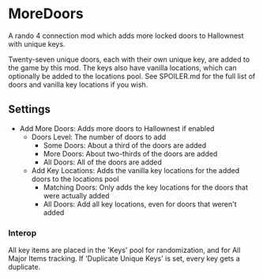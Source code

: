 ﻿# MoreDoors

A rando 4 connection mod which adds more locked doors to Hallownest with unique keys.

Twenty-seven unique doors, each with their own unique key, are added to the game by this mod.
The keys also have vanilla locations, which can optionally be added to the locations pool.
See SPOILER.md for the full list of doors and vanilla key locations if you wish.

## Settings

* Add More Doors: Adds more doors to Hallownest if enabled
  * Doors Level: The number of doors to add
    * Some Doors: About a third of the doors are added
    * More Doors: About two-thirds of the doors are added
    * All Doors: All of the doors are added
  * Add Key Locations: Adds the vanilla key locations for the added doors to the locations pool
    * Matching Doors: Only adds the key locations for the doors that were actually added
    * All Doors: Add all key locations, even for doors that weren't added

### Interop

All key items are placed in the 'Keys' pool for randomization, and for All Major Items tracking.
If 'Duplicate Unique Keys' is set, every key gets a duplicate.